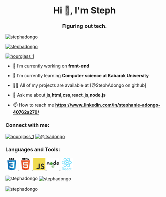 
<h1 align="center">Hi 👋, I'm Steph</h1>
<h3 align="center">Figuring out tech.</h3>

<p align="left"> <img src="https://komarev.com/ghpvc/?username=stephadongo&label=Profile%20views&color=0e75b6&style=flat" alt="stephadongo" /> </p>

<p align="left"> <a href="https://github.com/ryo-ma/github-profile-trophy"><img src="https://github-profile-trophy.vercel.app/?username=stephadongo" alt="stephadongo" /></a> </p>

<p align="left"> <a href="https://twitter.com/hourglass_1" target="blank"><img src="https://img.shields.io/twitter/follow/hourglass_1?logo=twitter&style=for-the-badge" alt="hourglass_1" /></a> </p>

- 🔭 I’m currently working on **front-end**

- 🌱 I’m currently learning **Computer science at Kabarak University**

- 👨‍💻 All of my projects are available at [@StephAdongo on github]

- 💬 Ask me about **js,html,css,react.js,node.js**

- 📫 How to reach me **https://www.linkedin.com/in/stephanie-adongo-40762a279/**

<h3 align="left">Connect with me:</h3>
<p align="left">
<a href="https://twitter.com/hourglass_1" target="blank"><img align="center" src="https://raw.githubusercontent.com/rahuldkjain/github-profile-readme-generator/master/src/images/icons/Social/twitter.svg" alt="hourglass_1" height="30" width="40" /></a>
<a href="https://instagram.com/@itsadongo" target="blank"><img align="center" src="https://raw.githubusercontent.com/rahuldkjain/github-profile-readme-generator/master/src/images/icons/Social/instagram.svg" alt="@itsadongo" height="30" width="40" /></a>
</p>

<h3 align="left">Languages and Tools:</h3>
<p align="left"> <a href="https://www.w3schools.com/css/" target="_blank" rel="noreferrer"> <img src="https://raw.githubusercontent.com/devicons/devicon/master/icons/css3/css3-original-wordmark.svg" alt="css3" width="40" height="40"/> </a> <a href="https://www.w3.org/html/" target="_blank" rel="noreferrer"> <img src="https://raw.githubusercontent.com/devicons/devicon/master/icons/html5/html5-original-wordmark.svg" alt="html5" width="40" height="40"/> </a> <a href="https://developer.mozilla.org/en-US/docs/Web/JavaScript" target="_blank" rel="noreferrer"> <img src="https://raw.githubusercontent.com/devicons/devicon/master/icons/javascript/javascript-original.svg" alt="javascript" width="40" height="40"/> </a> <a href="https://nodejs.org" target="_blank" rel="noreferrer"> <img src="https://raw.githubusercontent.com/devicons/devicon/master/icons/nodejs/nodejs-original-wordmark.svg" alt="nodejs" width="40" height="40"/> </a> <a href="https://reactjs.org/" target="_blank" rel="noreferrer"> <img src="https://raw.githubusercontent.com/devicons/devicon/master/icons/react/react-original-wordmark.svg" alt="react" width="40" height="40"/> </a> </p>

<p><img align="left" src="https://github-readme-stats.vercel.app/api/top-langs?username=stephadongo&show_icons=true&locale=en&layout=compact" alt="stephadongo" /></p>

<p>&nbsp;<img align="center" src="https://github-readme-stats.vercel.app/api?username=stephadongo&show_icons=true&locale=en" alt="stephadongo" /></p>

<p><img align="center" src="https://github-readme-streak-stats.herokuapp.com/?user=stephadongo&" alt="stephadongo" /></p>

